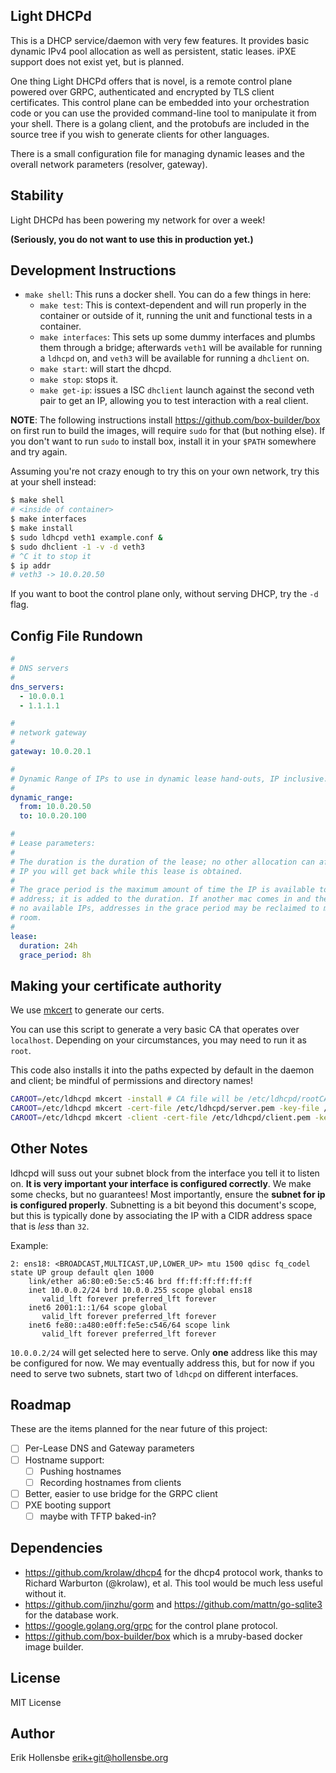 ## Light DHCPd

This is a DHCP service/daemon with very few features. It provides basic dynamic
IPv4 pool allocation as well as persistent, static leases. iPXE support does
not exist yet, but is planned.

One thing Light DHCPd offers that is novel, is a remote control plane powered
over GRPC, authenticated and encrypted by TLS client certificates. This control
plane can be embedded into your orchestration code or you can use the provided
command-line tool to manipulate it from your shell. There is a golang client,
and the protobufs are included in the source tree if you wish to generate
clients for other languages.

There is a small configuration file for managing dynamic leases and the overall
network parameters (resolver, gateway).

## Stability

Light DHCPd has been powering my network for over a week!

**(Seriously, you do not want to use this in production yet.)**

## Development Instructions

- `make shell`: This runs a docker shell. You can do a few things in here:
  - `make test`: This is context-dependent and will run properly in the container
    or outside of it, running the unit and functional tests in a container.
  - `make interfaces`: This sets up some dummy interfaces and plumbs them through
    a bridge; afterwards `veth1` will be available for running a `ldhcpd` on, and
    `veth3` will be available for running a `dhclient` on.
  - `make start`: will start the dhcpd.
  - `make stop`: stops it.
  - `make get-ip`: issues a ISC `dhclient` launch against the second veth pair
    to get an IP, allowing you to test interaction with a real client.

**NOTE**: The following instructions install https://github.com/box-builder/box
on first run to build the images, will require `sudo` for that (but nothing
else). If you don't want to run `sudo` to install box, install it in your
`$PATH` somewhere and try again.

Assuming you're not crazy enough to try this on your own network, try this at
your shell instead:

```bash
$ make shell
# <inside of container>
$ make interfaces
$ make install
$ sudo ldhcpd veth1 example.conf &
$ sudo dhclient -1 -v -d veth3
# ^C it to stop it
$ ip addr
# veth3 -> 10.0.20.50
```

If you want to boot the control plane only, without serving DHCP, try the `-d`
flag.

## Config File Rundown

```yaml
#
# DNS servers
#
dns_servers:
  - 10.0.0.1
  - 1.1.1.1

#
# network gateway
#
gateway: 10.0.20.1

#
# Dynamic Range of IPs to use in dynamic lease hand-outs, IP inclusive.
#
dynamic_range:
  from: 10.0.20.50
  to: 10.0.20.100

#
# Lease parameters:
#
# The duration is the duration of the lease; no other allocation can affect the
# IP you will get back while this lease is obtained.
#
# The grace period is the maximum amount of time the IP is available to the mac
# address; it is added to the duration. If another mac comes in and there are
# no available IPs, addresses in the grace period may be reclaimed to make
# room.
#
lease:
  duration: 24h
  grace_period: 8h
```

## Making your certificate authority

We use [mkcert](https://github.com/FiloSottile/mkcert) to generate our certs.

You can use this script to generate a very basic CA that operates over
`localhost`. Depending on your circumstances, you may need to run it as `root`.

This code also installs it into the paths expected by default in the daemon and
client; be mindful of permissions and directory names!

```bash
CAROOT=/etc/ldhcpd mkcert -install # CA file will be /etc/ldhcpd/rootCA.pem
CAROOT=/etc/ldhcpd mkcert -cert-file /etc/ldhcpd/server.pem -key-file /etc/ldhcpd/server.key localhost 127.0.0.1
CAROOT=/etc/ldhcpd mkcert -client -cert-file /etc/ldhcpd/client.pem -key-file /etc/ldhcpd/client.key localhost 127.0.0.1
```

## Other Notes

ldhcpd will suss out your subnet block from the interface you tell it to listen
on. **It is very important your interface is configured correctly**. We make
some checks, but no guarantees! Most importantly, ensure the **subnet for ip is
configured properly**. Subnetting is a bit beyond this document's scope, but
this is typically done by associating the IP with a CIDR address space that is
_less_ than `32`.

Example:

```
2: ens18: <BROADCAST,MULTICAST,UP,LOWER_UP> mtu 1500 qdisc fq_codel state UP group default qlen 1000
    link/ether a6:80:e0:5e:c5:46 brd ff:ff:ff:ff:ff:ff
    inet 10.0.0.2/24 brd 10.0.0.255 scope global ens18
       valid_lft forever preferred_lft forever
    inet6 2001:1::1/64 scope global
       valid_lft forever preferred_lft forever
    inet6 fe80::a480:e0ff:fe5e:c546/64 scope link
       valid_lft forever preferred_lft forever
```

`10.0.0.2/24` will get selected here to serve. Only **one** address like this
may be configured for now. We may eventually address this, but for now if you
need to serve two subnets, start two of `ldhcpd` on different interfaces.

## Roadmap

These are the items planned for the near future of this project:

- [ ] Per-Lease DNS and Gateway parameters
- [ ] Hostname support:
  - [ ] Pushing hostnames
  - [ ] Recording hostnames from clients
- [ ] Better, easier to use bridge for the GRPC client
- [ ] PXE booting support
  - [ ] maybe with TFTP baked-in?

## Dependencies

- https://github.com/krolaw/dhcp4 for the dhcp4 protocol work, thanks to
  Richard Warburton (@krolaw), et al. This tool would be much less useful
  without it.
- https://github.com/jinzhu/gorm and https://github.com/mattn/go-sqlite3 for the database work.
- https://google.golang.org/grpc for the control plane protocol.
- https://github.com/box-builder/box which is a mruby-based docker image builder.

## License

MIT License

## Author

Erik Hollensbe <erik+git@hollensbe.org>
